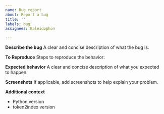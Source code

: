 ```yaml
---
name: Bug report
about: Report a bug
title: ''
labels: bug
assignees: Kaleidophon

---
```


**Describe the bug**
A clear and concise description of what the bug is.

**To Reproduce**
Steps to reproduce the behavior:

**Expected behavior**
A clear and concise description of what you expected to happen.

**Screenshots**
If applicable, add screenshots to help explain your problem.

**Additional context**
- Python version 
- token2index version
